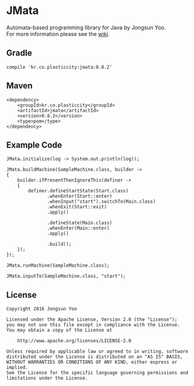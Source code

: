 # JMata
Automata-based programming library for Java by Jongsun Yoo.  
For more information please see the [wiki](https://github.com/phy31c3/JMata/wiki).
## Gradle
```
compile 'kr.co.plasticcity:jmata:0.8.2'
```
## Maven
```
<dependency>
	<groupId>kr.co.plasticcity</groupId>
	<artifactId>jmata</artifactId>
	<version>0.8.2</version>
	<type>pom</type>
</dependency>
```
## Example Code
```
JMata.initialize(log -> System.out.println(log));

JMata.buildMachine(SampleMachine.class, builder ->
{
	builder.ifPresentThenIgnoreThis(definer ->
	{
		definer.defineStartState(Start.class)
		       .whenEnter(Start::enter)
		       .whenInput("start").switchTo(Main.class)
		       .whenExit(Start::exit)
		       .apply()
		
		       .defineState(Main.class)
		       .whenEnter(Main::enter)
		       .apply()
		
		       .build();
	});
});

JMata.runMachine(SampleMachine.class);

JMata.inputTo(SampleMachine.class, "start");
```
## License
```$xslt
Copyright 2016 Jongsun Yoo

Licensed under the Apache License, Version 2.0 (the "License");
you may not use this file except in compliance with the License.
You may obtain a copy of the License at

    http://www.apache.org/licenses/LICENSE-2.0

Unless required by applicable law or agreed to in writing, software
distributed under the License is distributed on an "AS IS" BASIS,
WITHOUT WARRANTIES OR CONDITIONS OF ANY KIND, either express or implied.
See the License for the specific language governing permissions and
limitations under the License.
```